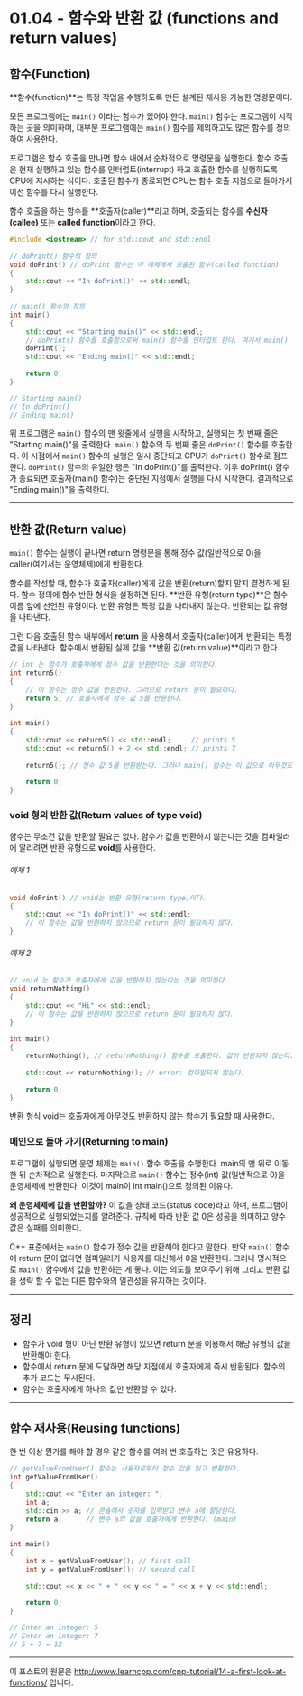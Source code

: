 # 01.04 - 함수와 반환 값 (functions and return values)

## 함수(Function)

**함수(function)**는 특정 작업을 수행하도록 만든 설계된 재사용 가능한 명령문이다.

모든 프로그램에는 `main()` 이라는 함수가 있어야 한다. `main()` 함수는 프로그램이 시작하는 곳을 의미하며, 대부분 프로그램에는 `main()` 함수를 제외하고도 많은 함수를 정의하여 사용한다.

프로그램은 함수 호출을 만나면 함수 내에서 순차적으로 명령문을 실행한다. 함수 호출은 현재 실행하고 있는 함수를 인터럽트(interrupt) 하고 호출한 함수를 실행하도록 CPU에 지시하는 식이다. 호출된 함수가 종료되면 CPU는 함수 호출 지점으로 돌아가서 이전 함수를 다시 실행한다. 

함수 호출을 하는 함수를 **호출자(caller)**라고 하며, 호출되는 함수를 **수신자(callee)** 또는 **called function**이라고 한다.

```cpp
#include <iostream> // for std::cout and std::endl
 
// doPrint() 함수의 정의
void doPrint() // doPrint 함수는 이 예제에서 호출된 함수(called function) 
{
    std::cout << "In doPrint()" << std::endl;
}
 
// main() 함수의 정의
int main()
{
    std::cout << "Starting main()" << std::endl;
    // doPrint() 함수를 호출함으로써 main() 함수를 인터럽트 한다. 여기서 main() 함수는 호출자(caller)
    doPrint();
    std::cout << "Ending main()" << std::endl;
 
    return 0;
}

// Starting main()
// In doPrint()
// Ending main()
```

위 프로그램은 `main()` 함수의 맨 윗줄에서 실행을 시작하고, 실행되는 첫 번째 줄은 "Starting main()"을 출력한다. `main()` 함수의 두 번째 줄은 `doPrint()` 함수를 호출한다. 이 시점에서 `main()` 함수의 실행은 일시 중단되고 CPU가 `doPrint()` 함수로 점프한다. `doPrint()` 함수의 유일한 행은 "In doPrint()"를 출력한다. 이후 doPrint() 함수가 종료되면 호출자(main() 함수)는 중단된 지점에서 실행을 다시 시작한다. 결과적으로 "Ending main()"을 출력한다.

---

## 반환 값(Return value)

`main()` 함수는 실행이 끝나면 return 명령문을 통해 정수 값(일반적으로 0)을 caller(여기서는 운영체제)에게 반환한다.

함수를 작성할 때, 함수가 호출자(caller)에게 값을 반환(return)할지 말지 결정하게 된다. 함수 정의에 함수 반환 형식을 설정하면  된다. **반환 유형(return type)**은 함수 이름 앞에 선언된 유형이다. 반환 유형은 특정 값을 나타내지 않는다. 반환되는 값 유형을 나타낸다.

그런 다음 호출된 함수 내부에서 **return** 을 사용해서 호출자(caller)에게 반환되는 특정 값을 나타낸다. 함수에서 반환된 실제 값을 **반환 값(return value)**이라고 한다.

```cpp
// int 는 함수가 호출자에게 정수 값을 반환한다는 것을 의미한다.
int return5()
{
    // 이 함수는 정수 값을 반환한다. 그러므로 return 문이 필요하다.
    return 5; // 호출자에게 정수 값 5를 반환한다.
}
 
int main()
{
    std::cout << return5() << std::endl;     // prints 5
    std::cout << return5() + 2 << std::endl; // prints 7
 
    return5(); // 정수 값 5를 반환받는다. 그러나 main() 함수는 이 값으로 아무것도 하지 않으므로 무시된다.
 
    return 0;
}
```

### void 형의 반환 값(Return values of type void)

함수는 무조건 값을 반환할 필요는 없다. 함수가 값을 반환하지 않는다는 것을 컴파일러에 알리려면 반환 유형으로 **void**를 사용한다.

###### 예제 1

```cpp
void doPrint() // void는 반환 유형(return type)이다.
{
    std::cout << "In doPrint()" << std::endl;
    // 이 함수는 값을 반환하지 않으므로 return 문이 필요하지 않다.
}
```

###### 예제 2

```cpp
// void 는 함수가 호출자에게 값을 반환하지 않는다는 것을 의미한다.
void returnNothing()
{
    std::cout << "Hi" << std::endl;
    // 이 함수는 값을 반환하지 않으므로 return 문이 필요하지 않다.
}
 
int main()
{
    returnNothing(); // returnNothing() 함수를 호출한다. 값이 반환되지 않는다.
 
    std::cout << returnNothing(); // error: 컴파일되지 않는다.
 
    return 0;
}
```

반환 형식 void는 호출자에게 아무것도 반환하지 않는 함수가 필요할 때 사용한다.

### 메인으로 돌아 가기(Returning to main)

프로그램이 실행되면 운영 체제는 `main()` 함수 호출을 수행한다. main의 맨 위로 이동한 뒤 순차적으로 실행한다. 마지막으로 `main()` 함수는 정수(int) 값(일반적으로 0)을 운영체제에 반환한다. 이것이 main이 int main()으로 정의된 이유다.

**왜 운영체제에 값을 반환할까?** 이 값을 상태 코드(status code)라고 하며, 프로그램이 성공적으로 실행되었는지를 알려준다. 규칙에 따라 반환 값 0은 성공을 의미하고 양수 값은 실패를 의미한다.

C++ 표준에서는 `main()` 함수가 정수 값을 반환해야 한다고 말한다. 만약 `main()` 함수에 return 문이 없다면 컴파일러가 사용자를 대신해서 0을 반환한다. 그러나 명시적으로 `main()` 함수에서 값을 반환하는 게 좋다. 이는 의도를 보여주기 위해 그리고 반환 값을 생략 할 수 없는 다른 함수와의 일관성을 유지하는 것이다.

---

## 정리

- 함수가 void 형이 아닌 반환 유형이 있으면 return 문을 이용해서 해당 유형의 값을 반환해야 한다.
- 함수에서 return 문에 도달하면 해당 지점에서 호출자에게 즉시 반환된다. 함수의 추가 코드는 무시된다.
- 함수는 호출자에게 하나의 값만 반환할 수 있다.

---

## 함수 재사용(Reusing functions)

한 번 이상 뭔가를 해야 할 경우 같은 함수를 여러 번 호출하는 것은 유용하다. 

```cpp
// getValueFromUser() 함수는 사용자로부터 정수 값을 읽고 반환한다.
int getValueFromUser()
{
    std::cout << "Enter an integer: ";
    int a;
    std::cin >> a; // 콘솔에서 숫자를 입력받고 변수 a에 할당한다.
    return a;      // 변수 a의 값을 호출자에게 반환한다. (main)
}
 
int main()
{
    int x = getValueFromUser(); // first call 
    int y = getValueFromUser(); // second call
 
    std::cout << x << " + " << y << " = " << x + y << std::endl;
 
    return 0;
}

// Enter an integer: 5
// Enter an integer: 7
// 5 + 7 = 12
```

---

이 포스트의 원문은 http://www.learncpp.com/cpp-tutorial/14-a-first-look-at-functions/ 입니다.